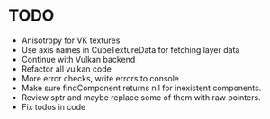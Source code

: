 # TODO

* Anisotropy for VK textures
* Use axis names in CubeTextureData for fetching layer data
* Continue with Vulkan backend
* Refactor all vulkan code
* More error checks, write errors to console
* Make sure findComponent returns nil for inexistent components.
* Review sptr and maybe replace some of them with raw pointers.
* Fix todos in code